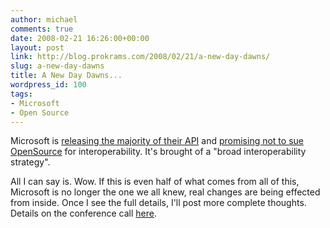 ```yaml
---
author: michael
comments: true
date: 2008-02-21 16:26:00+00:00
layout: post
link: http://blog.prokrams.com/2008/02/21/a-new-day-dawns/
slug: a-new-day-dawns
title: A New Day Dawns...
wordpress_id: 100
tags:
- Microsoft
- Open Source
---
```


Microsoft is [releasing the majority of their API](http://www.theregister.co.uk/2008/02/21/microsoft_api_open/) and [promising not to sue OpenSource](http://www.news.com/8301-13860_3-9876029-56.html?tag=nefd.lede) for interoperability. It's brought of a "broad interoperability strategy".

 

All I can say is. Wow. If this is even half of what comes from all of this, Microsoft is no longer the one we all knew, real changes are being effected from inside. Once I see the full details, I'll post more complete thoughts. Details on the conference call [here](http://www.microsoft.com/presspass/press/2008/feb08/02-21NewsConferenceMA.mspx?rss_fdn=Press%20Releases).

